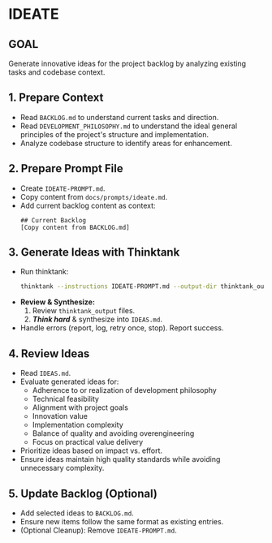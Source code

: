 # IDEATE

## GOAL
Generate innovative ideas for the project backlog by analyzing existing tasks and codebase context.

## 1. Prepare Context
- Read `BACKLOG.md` to understand current tasks and direction.
- Read `DEVELOPMENT_PHILOSOPHY.md` to understand the ideal general principles of the project's structure and implementation.
- Analyze codebase structure to identify areas for enhancement.

## 2. Prepare Prompt File
- Create `IDEATE-PROMPT.md`.
- Copy content from `docs/prompts/ideate.md`.
- Add current backlog content as context:
  ```
  ## Current Backlog
  [Copy content from BACKLOG.md]
  ```

## 3. Generate Ideas with Thinktank
- Run thinktank:
  ```bash
  thinktank --instructions IDEATE-PROMPT.md --output-dir thinktank_output --model gemini-2.5-flash-preview-04-17 --model gemini-2.5-pro-preview-03-25 --model gpt-4.1 ./
  ```
- **Review & Synthesize:**
  1. Review `thinktank_output` files.
  2. ***Think hard*** & synthesize into `IDEAS.md`.
- Handle errors (report, log, retry once, stop). Report success.

## 4. Review Ideas
- Read `IDEAS.md`.
- Evaluate generated ideas for:
  - Adherence to or realization of development philosophy
  - Technical feasibility
  - Alignment with project goals
  - Innovation value
  - Implementation complexity
  - Balance of quality and avoiding overengineering
  - Focus on practical value delivery
- Prioritize ideas based on impact vs. effort.
- Ensure ideas maintain high quality standards while avoiding unnecessary complexity.

## 5. Update Backlog (Optional)
- Add selected ideas to `BACKLOG.md`.
- Ensure new items follow the same format as existing entries.
- (Optional Cleanup): Remove `IDEATE-PROMPT.md`.
